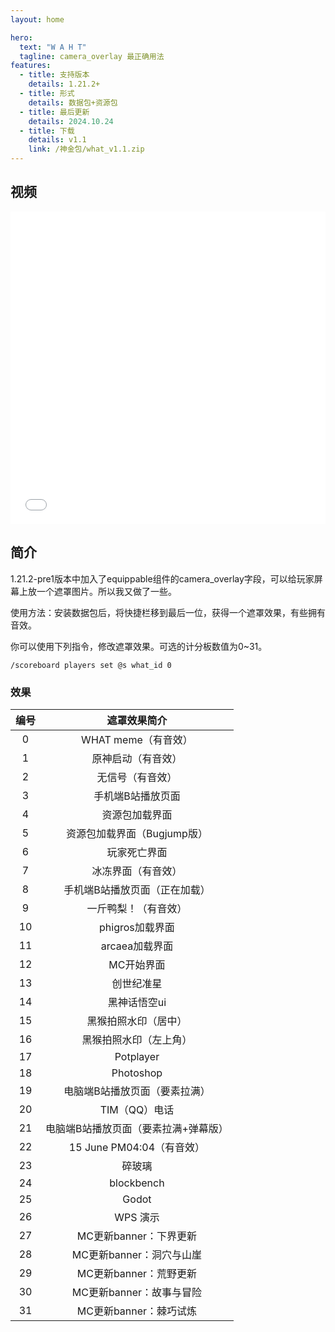 ```yaml
---
layout: home

hero:
  text: "W A H T"
  tagline: camera_overlay 最正确用法
features:
  - title: 支持版本
    details: 1.21.2+
  - title: 形式
    details: 数据包+资源包
  - title: 最后更新
    details: 2024.10.24
  - title: 下载
    details: v1.1
    link: /神金包/what_v1.1.zip
---
```


## 视频

<iframe src="//player.bilibili.com/player.html?bvid=BV1WVCSY8ENW&autoplay=0" 
        frameborder="0" 
        width="100%" 
        height="500" 
        allowfullscreen="true">
</iframe>

## 简介
1.21.2-pre1版本中加入了equippable组件的camera_overlay字段，可以给玩家屏幕上放一个遮罩图片。所以我又做了一些。

使用方法：安装数据包后，将快捷栏移到最后一位，获得一个遮罩效果，有些拥有音效。

你可以使用下列指令，修改遮罩效果。可选的计分板数值为0~31。
```mcfunction
/scoreboard players set @s what_id 0
```

### 效果
|编号|遮罩效果简介|
|:--:|:--------:|
|0|WHAT meme（有音效）|
|1|原神启动（有音效）|
|2|无信号（有音效）|
|3|手机端B站播放页面|
|4|资源包加载界面|
|5|资源包加载界面（Bugjump版）|
|6|玩家死亡界面|
|7|冰冻界面（有音效）|
|8|手机端B站播放页面（正在加载）|
|9|一斤鸭梨！（有音效）|
|10|phigros加载界面|
|11|arcaea加载界面|
|12|MC开始界面|
|13|创世纪准星|
|14|黑神话悟空ui|
|15|黑猴拍照水印（居中）|
|16|黑猴拍照水印（左上角）|
|17|Potplayer|
|18|Photoshop|
|19|电脑端B站播放页面（要素拉满）|
|20|TIM（QQ）电话|
|21|电脑端B站播放页面（要素拉满+弹幕版）|
|22|15 June PM04:04（有音效）|
|23|碎玻璃|
|24|blockbench|
|25|Godot|
|26|WPS 演示|
|27|MC更新banner：下界更新|
|28|MC更新banner：洞穴与山崖|
|29|MC更新banner：荒野更新|
|30|MC更新banner：故事与冒险|
|31|MC更新banner：棘巧试炼|
